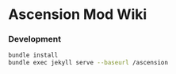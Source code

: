 # Ascension Mod Wiki
 
### Development
```bash
bundle install
bundle exec jekyll serve --baseurl /ascension 
```